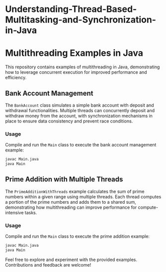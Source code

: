 # Understanding-Thread-Based-Multitasking-and-Synchronization-in-Java

# Multithreading Examples in Java

This repository contains examples of multithreading in Java, demonstrating how to leverage concurrent execution for improved performance and efficiency.

## Bank Account Management

The `BankAccount` class simulates a simple bank account with deposit and withdrawal functionalities. Multiple threads can concurrently deposit and withdraw money from the account, with synchronization mechanisms in place to ensure data consistency and prevent race conditions.

### Usage

Compile and run the `Main` class to execute the bank account management example:

```bash
javac Main.java
java Main
```

## Prime Addition with Multiple Threads

The `PrimeAdditionWithThreads` example calculates the sum of prime numbers within a given range using multiple threads. Each thread computes a portion of the prime numbers and adds them to a shared sum, demonstrating how multithreading can improve performance for compute-intensive tasks.

### Usage

Compile and run the `Main` class to execute the prime addition example:

```bash
javac Main.java
java Main
```


Feel free to explore and experiment with the provided examples. Contributions and feedback are welcome!
